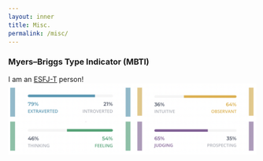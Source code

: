 ```yaml
---
layout: inner
title: Misc.
permalink: /misc/
---
```

### Myers–Briggs Type Indicator (MBTI)
I am an [ESFJ-T](https://www.16personalities.com/esfj-personality) person! 
![My MBTI](/img/MBTI.png)

